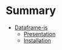 # Summary


 * [Dataframe-js](README.md)
    * [Presentation](README.md#Presentation)
    * [Installation](README.md#Installation)
